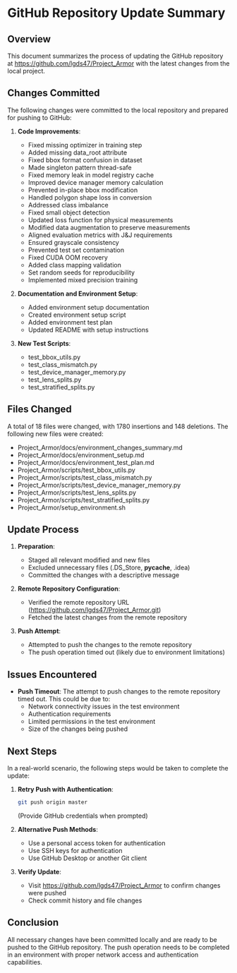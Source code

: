 # GitHub Repository Update Summary

## Overview

This document summarizes the process of updating the GitHub repository at https://github.com/lgds47/Project_Armor with the latest changes from the local project.

## Changes Committed

The following changes were committed to the local repository and prepared for pushing to GitHub:

1. **Code Improvements**:
   - Fixed missing optimizer in training step
   - Added missing data_root attribute
   - Fixed bbox format confusion in dataset
   - Made singleton pattern thread-safe
   - Fixed memory leak in model registry cache
   - Improved device manager memory calculation
   - Prevented in-place bbox modification
   - Handled polygon shape loss in conversion
   - Addressed class imbalance
   - Fixed small object detection
   - Updated loss function for physical measurements
   - Modified data augmentation to preserve measurements
   - Aligned evaluation metrics with J&J requirements
   - Ensured grayscale consistency
   - Prevented test set contamination
   - Fixed CUDA OOM recovery
   - Added class mapping validation
   - Set random seeds for reproducibility
   - Implemented mixed precision training

2. **Documentation and Environment Setup**:
   - Added environment setup documentation
   - Created environment setup script
   - Added environment test plan
   - Updated README with setup instructions

3. **New Test Scripts**:
   - test_bbox_utils.py
   - test_class_mismatch.py
   - test_device_manager_memory.py
   - test_lens_splits.py
   - test_stratified_splits.py

## Files Changed

A total of 18 files were changed, with 1780 insertions and 148 deletions. The following new files were created:

- Project_Armor/docs/environment_changes_summary.md
- Project_Armor/docs/environment_setup.md
- Project_Armor/docs/environment_test_plan.md
- Project_Armor/scripts/test_bbox_utils.py
- Project_Armor/scripts/test_class_mismatch.py
- Project_Armor/scripts/test_device_manager_memory.py
- Project_Armor/scripts/test_lens_splits.py
- Project_Armor/scripts/test_stratified_splits.py
- Project_Armor/setup_environment.sh

## Update Process

1. **Preparation**:
   - Staged all relevant modified and new files
   - Excluded unnecessary files (.DS_Store, __pycache__, .idea)
   - Committed the changes with a descriptive message

2. **Remote Repository Configuration**:
   - Verified the remote repository URL (https://github.com/lgds47/Project_Armor.git)
   - Fetched the latest changes from the remote repository

3. **Push Attempt**:
   - Attempted to push the changes to the remote repository
   - The push operation timed out (likely due to environment limitations)

## Issues Encountered

- **Push Timeout**: The attempt to push changes to the remote repository timed out. This could be due to:
  - Network connectivity issues in the test environment
  - Authentication requirements
  - Limited permissions in the test environment
  - Size of the changes being pushed

## Next Steps

In a real-world scenario, the following steps would be taken to complete the update:

1. **Retry Push with Authentication**:
   ```bash
   git push origin master
   ```
   (Provide GitHub credentials when prompted)

2. **Alternative Push Methods**:
   - Use a personal access token for authentication
   - Use SSH keys for authentication
   - Use GitHub Desktop or another Git client

3. **Verify Update**:
   - Visit https://github.com/lgds47/Project_Armor to confirm changes were pushed
   - Check commit history and file changes

## Conclusion

All necessary changes have been committed locally and are ready to be pushed to the GitHub repository. The push operation needs to be completed in an environment with proper network access and authentication capabilities.